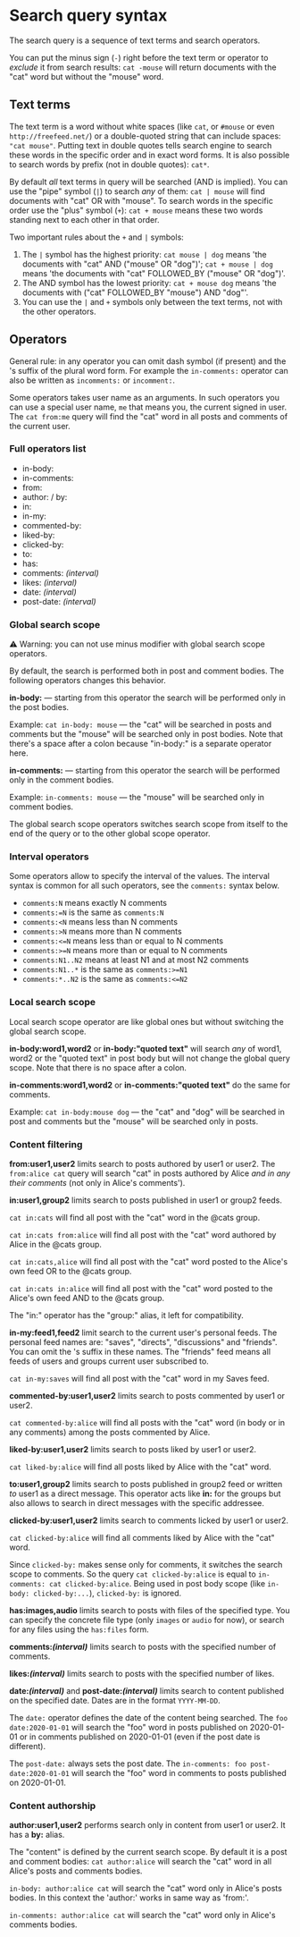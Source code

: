 # Search query syntax

The search query is a sequence of text terms and search operators.

You can put the minus sign (`-`) right before the text term or operator to _exclude_ it from search results: `cat -mouse` will return documents with the "cat" word but without the "mouse" word.

## Text terms

The text term is a word without white spaces (like `cat`, or `#mouse` or even `http://freefeed.net/`) or a double-quoted string that can include spaces: `"cat mouse"`. Putting text in double quotes tells search engine to search these words in the specific order and in exact word forms. It is also possible to search words by prefix (not in double quotes): `cat*`.

By default _all_ text terms in query will be searched (AND is implied). You can use the "pipe" symbol (`|`) to search _any_ of them: `cat | mouse` will find documents with "cat" OR with "mouse". To search words in the specific order use the "plus" symbol (`+`): `cat + mouse` means these two words standing next to each other in that order.

Two important rules about the `+` and `|` symbols:

1. The `|` symbol has the highest priority: `cat mouse | dog` means 'the documents with "cat" AND ("mouse" OR "dog")'; `cat + mouse | dog` means 'the documents with "cat" FOLLOWED_BY ("mouse" OR "dog")'.
2. The AND symbol has the lowest priority: `cat + mouse dog` means 'the documents with ("cat" FOLLOWED_BY "mouse") AND "dog"'.
3. You can use the `|` and `+` symbols only between the text terms, not with the other operators.

## Operators

General rule: in any operator you can omit dash symbol (if present) and the 's suffix of the plural word form. For example the `in-comments:` operator can also be written as `incomments:` or `incomment:`.

Some operators takes user name as an arguments. In such operators you can use a special user name, `me` that means you, the current signed in user. The `cat from:me` query will find the "cat" word in all posts and comments of the current user.

### Full operators list

* in-body:
* in-comments:
* from:
* author: / by:
* in:
* in-my:
* commented-by:
* liked-by:
* clicked-by:
* to:
* has:
* comments: *(interval)*
* likes: *(interval)*
* date: *(interval)*
* post-date: *(interval)*


### Global search scope

⚠ Warning: you can not use minus modifier with global search scope operators.

By default, the search is performed both in post and comment bodies. The following operators changes this behavior.

**in-body:** — starting from this operator the search will be performed only in the post bodies. 

Example: `cat in-body: mouse` — the "cat" will be searched in posts and comments but the "mouse" will be searched only in post bodies. Note that there's a space after a colon because "in-body:" is a separate operator here.

**in-comments:** — starting from this operator the search will be performed only in the comment bodies.

Example: `in-comments: mouse` — the "mouse" will be searched only in comment bodies.

The global search scope operators switches search scope from itself to the end of the query or to the other global scope operator. 

### Interval operators

Some operators allow to specify the interval of the values. The interval syntax is common for all such operators, see the `comments:` syntax below.
* `comments:N` means exactly N comments
* `comments:=N` is the same as `comments:N`
* `comments:<N` means less than N comments
* `comments:>N` means more than N comments
* `comments:<=N` means less than or equal to N comments
* `comments:>=N` means more than or equal to N comments
* `comments:N1..N2` means at least N1 and at most N2 comments
* `comments:N1..*` is the same as `comments:>=N1`
* `comments:*..N2` is the same as `comments:<=N2`

### Local search scope

Local search scope operator are like global ones but without switching the global search scope.

**in-body:word1,word2** or **in-body:"quoted text"** will search _any_ of word1, word2 or the "quoted text" in post body but will not change the global query scope. Note that there is no space after a colon.

**in-comments:word1,word2** or **in-comments:"quoted text"** do the same for comments.

Example: `cat in-body:mouse dog` — the "cat" and "dog" will be searched in post and comments but the "mouse" will be searched only in posts.

### Content filtering

**from:user1,user2** limits search to posts authored by user1 or user2. The `from:alice cat` query will search "cat" in posts authored by Alice _and in any their comments_ (not only in Alice's comments').

**in:user1,group2** limits search to posts published in user1 or group2 feeds.

`cat in:cats` will find all post with the "cat" word in the @cats group.

`cat in:cats from:alice` will find all post with the "cat" word authored by Alice in the @cats group.

`cat in:cats,alice` will find all post with the "cat" word posted to the Alice's own feed OR to the @cats group.

`cat in:cats in:alice` will find all post with the "cat" word posted to the Alice's own feed AND to the @cats group.

The "in:" operator has the "group:" alias, it left for compatibility.

**in-my:feed1,feed2** limit search to the current user's personal feeds. The personal feed names are: "saves", "directs", "discussions" and "friends". You can omit the 's suffix in these names. The "friends" feed means all feeds of users and groups current user subscribed to.

`cat in-my:saves` will find all post with the "cat" word in my Saves feed.

**commented-by:user1,user2** limits search to posts commented by user1 or user2.

`cat commented-by:alice` will find all posts with the "cat" word (in body or in any comments) among the posts commented by Alice.

**liked-by:user1,user2** limits search to posts liked by user1 or user2.

`cat liked-by:alice` will find all posts liked by Alice with the "cat" word.

**to:user1,group2** limits search to posts published in group2 feed or written _to_ user1 as a direct message. This operator acts like **in:** for the groups but also allows to search in direct messages with the specific addressee.

**clicked-by:user1,user2** limits search to comments licked by user1 or user2.

`cat clicked-by:alice` will find all comments liked by Alice with the "cat" word.

Since `clicked-by:` makes sense only for comments, it switches the search scope to comments. So the query `cat clicked-by:alice` is equal to `in-comments: cat clicked-by:alice`. Being used in post body scope (like `in-body: clicked-by:...`), `clicked-by:` is ignored.

**has:images,audio** limits search to posts with files of the specified type. You can specify the concrete file type (only `images` or `audio` for now), or search for any files using the `has:files` form.

**comments:*(interval)*** limits search to posts with the specified number of comments.

**likes:*(interval)*** limits search to posts with the specified number of likes.

**date:*(interval)*** and **post-date:*(interval)*** limits search to content published on the specified date. Dates are in the format `YYYY-MM-DD`.

The `date:` operator defines the date of the content being searched. The `foo date:2020-01-01` will search the "foo" word in posts published on 2020-01-01 or in comments published on 2020-01-01 (even if the post date is different).

The `post-date:` always sets the post date. The `in-comments: foo post-date:2020-01-01` will search the "foo" word in comments to posts published on 2020-01-01.

### Content authorship

**author:user1,user2** performs search only in content from user1 or user2. It has a **by:** alias.

The "content" is defined by the current search scope. By default it is a post and comment bodies: `cat author:alice` will search the "cat" word in all Alice's posts and comments bodies.

`in-body: author:alice cat` will search the "cat" word only in Alice's posts bodies. In this context the 'author:' works in same way as 'from:'.

`in-comments: author:alice cat` will search the "cat" word only in Alice's comments bodies.
